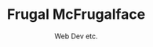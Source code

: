 ---
title: "Frugal McFrugalface"
subtitle: "Web Dev etc."
blurb: "Digital Agency and the works."
link: "http://itspronouncedmetrosexual.com/2014/07/how-the-gender-neutral-bathroom-sign-i-made-is-being-manufactured-and-donated-to-colleges/"
og_image: "/img/work/frugal.png"
featured: true
color: "#aaa"

---